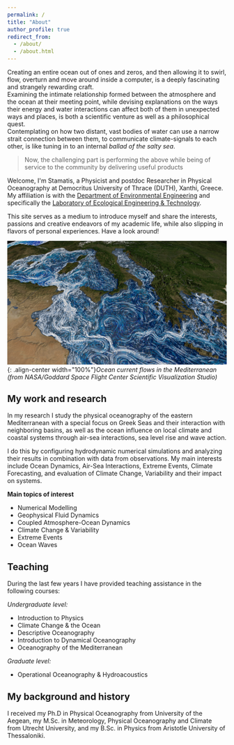 ```yaml
---
permalink: /
title: "About"
author_profile: true
redirect_from: 
  - /about/
  - /about.html
---
```


Creating an entire ocean out of ones and zeros, and then allowing it to swirl, flow, overturn and move around inside a computer, is a deeply fascinating and strangely rewarding craft.   
Examining the intimate relationship formed between the atmosphere and the ocean at their meeting point, while devising explanations on the ways their energy and water interactions can affect both of them in unexpected ways and places, is both a scientific venture as well as a philosophical quest.   
Contemplating on how two distant, vast bodies of water can use a narrow strait connection between them, to communicate climate-signals to each other, is like tuning in to an internal _ballad of the salty sea_.

> Now, the challenging part is performing the above while being of service to the community by delivering useful products

Welcome, I'm Stamatis, a Physicist and postdoc Researcher in Physical Oceanography at Democritus University of Thrace (DUTH), Xanthi, Greece. My affiliation is with the [Department of Environmental Engineering](https://env.duth.gr/en/) and specifically the [Laboratory of Ecological Engineering & Technology](https://env.duth.gr/en/laboratories/lab5/).

This site serves as a medium to introduce myself and share the interests, passions and creative endeavors of my academic life, while also slipping in flavors of personal experiences. Have a look around!

![](/images/med_final_03.03000.jpg){: .align-center width="100%"}*Ocean current flows in the Mediterranean (from NASA/Goddard Space Flight Center Scientific Visualization Studio)*   

My work and research
------
In my research I study the physical oceanography of the eastern Mediterranean with a special focus on Greek Seas and their interaction with neighboring basins, as well as the ocean influence on local climate and coastal systems through air-sea interactions, sea level rise and wave action. 

I do this by configuring hydrodynamic numerical simulations and analyzing their results in combination with data from observations. My main interests include Ocean Dynamics, Air-Sea Interactions, Extreme Events, Climate Forecasting, and evaluation of Climate Change, Variability and their impact on systems.

<!--
You can find out more about my work in the [Projects](https://stamatispetalas.github.io/Projects) section, where I provide more information on past and current projects, and some hints on future .
-->

**Main topics of interest**
- Numerical Modelling <!--[Numerical Modelling](https://stamatispetalas.github.io/projects/)-->
- Geophysical Fluid Dynamics <!--[Geophysical Fluid Dynamics](https://stamatispetalas.github.io/projects/)-->
- Coupled Atmosphere-Ocean Dynamics <!--[Coupled Atmosphere-Ocean Dynamics](https://stamatispetalas.github.io/projects/)-->
- Climate Change & Variability <!--[Climate Change & Variability](https://stamatispetalas.github.io/projects/)-->
- Extreme Events <!--[Extreme Events](https://stamatispetalas.github.io/projects/)-->
- Ocean Waves <!--[Ocean Waves](https://stamatispetalas.github.io/projects/)-->

Teaching
------
During the last few years I have provided teaching assistance in the following courses:

*Undergraduate level:*
- Introduction to Physics <!--[Introduction to Physics]](https://stamatispetalas.github.io/teaching/)-->
- Climate Change & the Ocean <!--[Climate Change & the Ocean]](https://stamatispetalas.github.io/teaching/)-->
- Descriptive Oceanography <!--[Descriptive Oceanography]](https://stamatispetalas.github.io/teaching/)-->
- Introduction to Dynamical Oceanography <!--[Introduction to Dynamical Oceanography]](https://stamatispetalas.github.io/teaching/)-->
- Oceanography of the Mediterranean <!--[Oceanography of the Mediterranean]](https://stamatispetalas.github.io/teaching/)-->

*Graduate level:*
- Operational Oceanography & Hydroacoustics <!--[Operational Oceanography & Hydroacoustics]](https://stamatispetalas.github.io/teaching/)-->

My background and history
------
I received my Ph.D in Physical Oceanography from University of the Aegean, my M.Sc. in Meteorology, Physical Oceanography and Climate from Utrecht University, and my B.Sc. in Physics from Aristotle University of Thessaloniki. <!-- from the UC-Berkeley School of Information, my M.A. from the Communication, Culture, and Technology program at Georgetown University, and my B.A. in the Humanities program at the University of Texas at Austin. For just under five years after receiving my Ph.D, I was at the Berkeley Institute for Data Science as a staff ethnographer. At BIDS, I was first a postdoctoral scholar, then became a principal investigator and led several research and education efforts, including the institute’s Data Science Studies efforts and the Best Practices in Data Science series.-->

<!-- My intellectual communities
------
I’m a disciplinary nomad, ....integrating disciplines like computer science, information science, social psychology, and organization/management science with fields like philosophy, sociology, anthropology, and history of science and technology. In terms of academic specialties, I spend a lot of my time in the fields of Science and Technology Studies, Computer-Supported Cooperative Work, and new media / internet studies. Methodologically, while I am trained as a qualitative ethnographer, I also rely on other qualitative, quantitative, and computational methods. I often use more statistical forms of analysis to contextualize and further support more qualitative approaches, frequently collaborating with people from other disciplines. I frequently speak at conferences and events, and I also consult with various groups, organizations, and companies about a wide range of topics.-->
